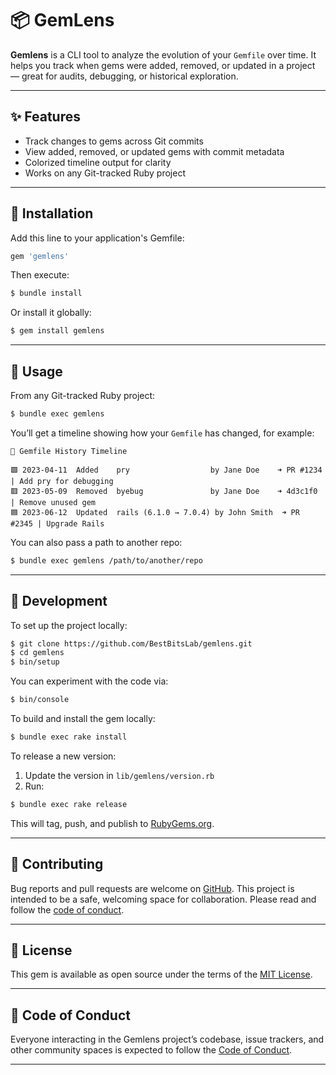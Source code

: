 # 📦 GemLens

**Gemlens** is a CLI tool to analyze the evolution of your `Gemfile` over time. It helps you track when gems were added, removed, or updated in a project — great for audits, debugging, or historical exploration.

---

## ✨ Features

- Track changes to gems across Git commits
- View added, removed, or updated gems with commit metadata
- Colorized timeline output for clarity
- Works on any Git-tracked Ruby project

---

## 🧰 Installation

Add this line to your application's Gemfile:

```ruby
gem 'gemlens'
```

Then execute:

```sh
$ bundle install
```

Or install it globally:

```sh
$ gem install gemlens
```

---

## 🚀 Usage

From any Git-tracked Ruby project:

```sh
$ bundle exec gemlens
```

You’ll get a timeline showing how your `Gemfile` has changed, for example:

```
📜 Gemfile History Timeline

🟩 2023-04-11  Added    pry                  by Jane Doe    ➜ PR #1234 | Add pry for debugging
🟥 2023-05-09  Removed  byebug               by Jane Doe    ➜ 4d3c1f0 | Remove unused gem
🟦 2023-06-12  Updated  rails (6.1.0 → 7.0.4) by John Smith  ➜ PR #2345 | Upgrade Rails
```

You can also pass a path to another repo:

```sh
$ bundle exec gemlens /path/to/another/repo
```

---

## 🔧 Development

To set up the project locally:

```sh
$ git clone https://github.com/BestBitsLab/gemlens.git
$ cd gemlens
$ bin/setup
```

You can experiment with the code via:

```sh
$ bin/console
```

To build and install the gem locally:

```sh
$ bundle exec rake install
```

To release a new version:

1. Update the version in `lib/gemlens/version.rb`
2. Run:

```sh
$ bundle exec rake release
```

This will tag, push, and publish to [RubyGems.org](https://rubygems.org).

---

## 🤝 Contributing

Bug reports and pull requests are welcome on [GitHub](https://github.com/BestBitsLab/gemlens). This project is intended to be a safe, welcoming space for collaboration. Please read and follow the [code of conduct](https://github.com/BestBitsLab/gemlens/blob/main/CODE_OF_CONDUCT.md).

---

## 🪪 License

This gem is available as open source under the terms of the [MIT License](https://opensource.org/licenses/MIT).

---

## 📜 Code of Conduct

Everyone interacting in the Gemlens project’s codebase, issue trackers, and other community spaces is expected to follow the [Code of Conduct](https://github.com/BestBitsLab/gemlens/blob/main/CODE_OF_CONDUCT.md).

---
